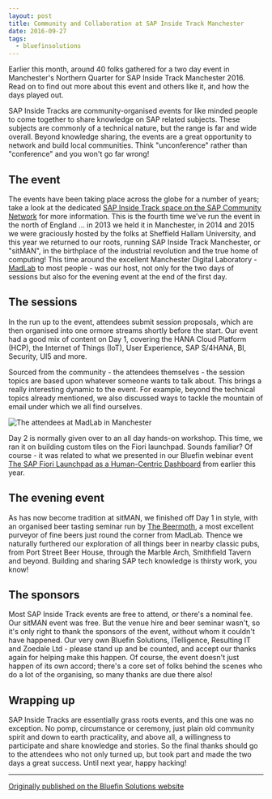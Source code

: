 ```yaml
---
layout: post
title: Community and Collaboration at SAP Inside Track Manchester
date: 2016-09-27
tags:
  - bluefinsolutions
---
```


Earlier this month, around 40 folks gathered for a two day event in Manchester's Northern Quarter for SAP Inside Track Manchester 2016. Read on to find out more about this event and others like it, and how the days played out.

SAP Inside Tracks are community-organised events for like minded people to come together to share knowledge on SAP related subjects. These subjects are commonly of a technical nature, but the range is far and wide overall. Beyond knowledge sharing, the events are a great opportunity to network and build local communities. Think "unconference" rather than "conference" and you won't go far wrong!

## The event

The events have been taking place across the globe for a number of years; take a look at the dedicated [SAP Inside Track space on the SAP Community Network](http://web.archive.org/web/20180227043737/http://scn.sap.com/community/events/inside-track) for more information. This is the fourth time we've run the event in the north of England ... in 2013 we held it in Manchester, in 2014 and 2015 we were graciously hosted by the folks at Sheffield Hallam University, and this year we returned to our roots, running SAP Inside Track Manchester, or "sitMAN",  in the birthplace of the industrial revolution and the true home of computing! This time around the excellent Manchester Digital Laboratory - [MadLab](http://web.archive.org/web/20180227043737/https://madlab.org.uk/) to most people - was our host, not only for the two days of sessions but also for the evening event at the end of the first day.

## The sessions

In the run up to the event, attendees submit session proposals, which are then organised into one ormore streams shortly before the start. Our event had a good mix of content on Day 1, covering the HANA Cloud Platform (HCP), the Internet of Things (IoT), User Experience, SAP S/4HANA, BI, Security, UI5 and more.

Sourced from the community - the attendees themselves - the session topics are based upon whatever someone wants to talk about. This brings a really interesting dynamic to the event. For example, beyond the technical topics already mentioned, we also discussed ways to tackle the mountain of email under which we all find ourselves.

![The attendees at MadLab in Manchester](/images/2016/09/madlab-manchester.png)

Day 2 is normally given over to an all day hands-on workshop. This time, we ran it on building custom tiles on the Fiori launchpad. Sounds familiar? Of course - it was related to what we presented in our Bluefin webinar event [The SAP Fiori Launchpad as a Human-Centric Dashboard](http://web.archive.org/web/20180227043737/http://www.bluefinsolutions.com/events/the-sap-fiori-launchpad-as-a-human-centric-dashboa) from earlier this year.

## The evening event

As has now become tradition at sitMAN, we finished off Day 1 in style, with an organised beer tasting seminar run by [The Beermoth](https://twitter.com/thebeermoth), a most excellent purveyor of fine beers just round the corner from MadLab. Thence we naturally furthered our exploration of all things beer in nearby classic pubs, from Port Street Beer House, through the Marble Arch, Smithfield Tavern and beyond. Building and sharing SAP tech knowledge is thirsty work, you know!

## The sponsors

Most SAP Inside Track events are free to attend, or there's a nominal fee. Our sitMAN event was free. But the venue hire and beer seminar wasn't, so it's only right to thank the sponsors of the event, without whom it couldn't have happened. Our very own Bluefin Solutions, ITelligence, Resulting IT and Zoedale Ltd - please stand up and be counted, and accept our thanks again for helping make this happen. Of course, the event doesn't just happen of its own accord; there's a core set of folks behind the scenes who do a lot of the organising, so many thanks are due there also!

## Wrapping up

SAP Inside Tracks are essentially grass roots events, and this one was no exception. No pomp, circumstance or ceremony, just plain old community spirit and down to earth practicality, and above all, a willingness to participate and share knowledge and stories. So the final thanks should go to the attendees who not only turned up, but took part and made the two days a great success. Until next year, happy hacking! 

---

[Originally published on the Bluefin Solutions website](http://web.archive.org/web/20180227043737/http://www.bluefinsolutions.com/insights/dj-adams/september-2016/community-and-collaboration-at-sap-inside-track-ma)
